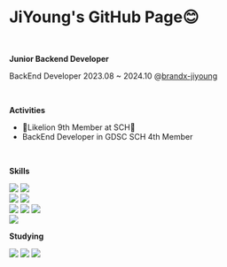 # JiYoung's GitHub Page😊

<br>

**Junior Backend Developer**

BackEnd Developer 2023.08 ~ 2024.10 @[brandx-jiyoung](https://github.com/brandx-jiyoung)

<br>

**Activities**
- 🦁Likelion 9th Member at SCH🦁
- BackEnd Developer in GDSC SCH 4th Member

<br>

**Skills**
<p align="left">
  <img src="https://img.shields.io/badge/JAVA-007396?style=for-the-badge&logo=openjdk&logoColor=white">
  <img src="https://img.shields.io/badge/PYTHON-3776AB?style=for-the-badge&logo=python&logoColor=white">
  <br>
  <img src="https://img.shields.io/badge/SPRING BOOT-6DB33F?style=for-the-badge&logo=springboot&logoColor=white">
  <img src="https://img.shields.io/badge/SPRING DATA JPA-6DB33F?style=for-the-badge&logo=springdatajpa&logoColor=white">
  <br>
  <img src="https://img.shields.io/badge/MYSQL-4479A1?style=for-the-badge&logo=mysql&logoColor=white">
  <img src="https://img.shields.io/badge/mariadb-003545?style=for-the-badge&logo=mariadb&logoColor=white">
  <img src="https://img.shields.io/badge/mybatis-DC382D?style=for-the-badge&logo=mybatis&logoColor=white">
  <br>
  <img src="https://img.shields.io/badge/GIT-F05032?style=for-the-badge&logo=git&logoColor=white">
</p>

**Studying**
<p align="left">
<img src="https://img.shields.io/badge/SPRING%20SECURITY-60B33F?style=for-the-badge&logo=springsecurity&logoColor=white">
<img src="https://img.shields.io/badge/JSON%20WEB%20TOKENS-000000?style=for-the-badge&logo=logo&logoColor=white">
<img src="https://img.shields.io/badge/amazons3-569A31?style=for-the-badge&logo=amazons3&logoColor=white">
</p>

